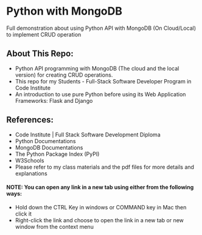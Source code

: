 # Python with MongoDB
Full demonstration about using Python API with MongoDB (On Cloud/Local) to implement CRUD operation

## About This Repo:
- Python API programming with MongoDB (The cloud and the local version) for creating CRUD operations. 
- This repo for my Students - Full-Stack Software Developer Program in Code Institute 
- An introduction to use pure Python before using its Web Application Frameworks: Flask and Django 

## References:
- Code Institute | Full Stack Software Development Diploma 
- Python Documentations
- MongoDB Documentations
- The Python Package Index (PyPI)
- W3Schools
- Please refer to my class materials and the pdf files for more details and explanations

#### NOTE: You can open any link in a new tab using either from the following ways:
- Hold down the CTRL Key in windows or COMMAND key in Mac then click it
- Right-click the link and choose to open the link in a new tab or new window from the context menu
